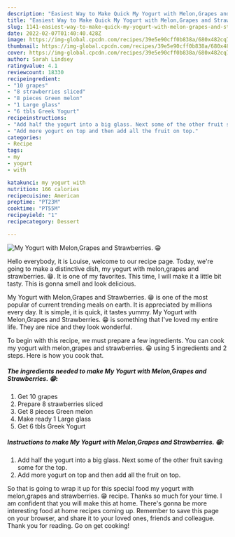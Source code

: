 ```yaml
---
description: "Easiest Way to Make Quick My Yogurt with Melon,Grapes and Strawberries. 😁"
title: "Easiest Way to Make Quick My Yogurt with Melon,Grapes and Strawberries. 😁"
slug: 1141-easiest-way-to-make-quick-my-yogurt-with-melon-grapes-and-strawberries
date: 2022-02-07T01:40:40.428Z
image: https://img-global.cpcdn.com/recipes/39e5e90cff0b838a/680x482cq70/my-yogurt-with-melongrapes-and-strawberries-recipe-main-photo.jpg
thumbnail: https://img-global.cpcdn.com/recipes/39e5e90cff0b838a/680x482cq70/my-yogurt-with-melongrapes-and-strawberries-recipe-main-photo.jpg
cover: https://img-global.cpcdn.com/recipes/39e5e90cff0b838a/680x482cq70/my-yogurt-with-melongrapes-and-strawberries-recipe-main-photo.jpg
author: Sarah Lindsey
ratingvalue: 4.1
reviewcount: 18330
recipeingredient:
- "10 grapes"
- "8 strawberries sliced"
- "8 pieces Green melon"
- "1 Large glass"
- "6 tbls Greek Yogurt"
recipeinstructions:
- "Add half the yogurt into a big glass. Next some of the other fruit saving some for the top."
- "Add more yogurt on top and then add all the fruit on top."
categories:
- Recipe
tags:
- my
- yogurt
- with

katakunci: my yogurt with 
nutrition: 166 calories
recipecuisine: American
preptime: "PT23M"
cooktime: "PT55M"
recipeyield: "1"
recipecategory: Dessert

---
```



![My Yogurt with Melon,Grapes and Strawberries. 😁](https://img-global.cpcdn.com/recipes/39e5e90cff0b838a/680x482cq70/my-yogurt-with-melongrapes-and-strawberries-recipe-main-photo.jpg)

Hello everybody, it is Louise, welcome to our recipe page. Today, we're going to make a distinctive dish, my yogurt with melon,grapes and strawberries. 😁. It is one of my favorites. This time, I will make it a little bit tasty. This is gonna smell and look delicious.

My Yogurt with Melon,Grapes and Strawberries. 😁 is one of the most popular of current trending meals on earth. It is appreciated by millions every day. It is simple, it is quick, it tastes yummy. My Yogurt with Melon,Grapes and Strawberries. 😁 is something that I've loved my entire life. They are nice and they look wonderful.




To begin with this recipe, we must prepare a few ingredients. You can cook my yogurt with melon,grapes and strawberries. 😁 using 5 ingredients and 2 steps. Here is how you cook that.

<!--inarticleads1-->

##### The ingredients needed to make My Yogurt with Melon,Grapes and Strawberries. 😁:

1. Get 10 grapes
1. Prepare 8 strawberries sliced
1. Get 8 pieces Green melon
1. Make ready 1 Large glass
1. Get 6 tbls Greek Yogurt




<!--inarticleads2-->

##### Instructions to make My Yogurt with Melon,Grapes and Strawberries. 😁:

1. Add half the yogurt into a big glass. Next some of the other fruit saving some for the top.
1. Add more yogurt on top and then add all the fruit on top.




So that is going to wrap it up for this special food my yogurt with melon,grapes and strawberries. 😁 recipe. Thanks so much for your time. I am confident that you will make this at home. There's gonna be more interesting food at home recipes coming up. Remember to save this page on your browser, and share it to your loved ones, friends and colleague. Thank you for reading. Go on get cooking!
